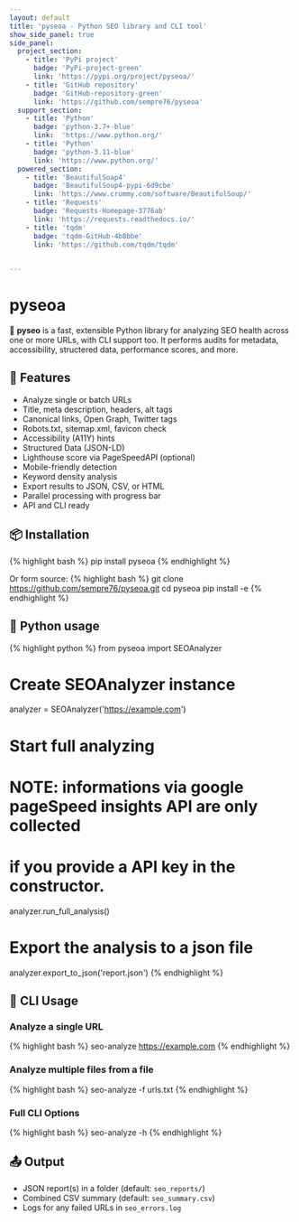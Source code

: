 ```yaml
---
layout: default
title: 'pyseoa - Python SEO library and CLI tool'
show_side_panel: true
side_panel:
  project_section:
    - title: 'PyPi project'
      badge: 'PyPi-project-green'
      link: 'https://pypi.org/project/pyseoa/'
    - title: 'GitHub repository'
      badge: 'GitHub-repository-green'
      link: 'https://github.com/sempre76/pyseoa'
  support_section:
    - title: 'Python'
      badge: 'python-3.7+-blue'
      link:  'https://www.python.org/'
    - title: 'Python'
      badge: 'python-3.11-blue'
      link: 'https://www.python.org/'
  powered_section:
    - title: 'BeautifulSoap4'
      badge: 'BeautifulSoup4-pypi-6d9cbe'
      link: 'https://www.crummy.com/software/BeautifulSoup/'
    - title: 'Requests'
      badge: 'Requests-Homepage-3776ab'
      link: 'https://requests.readthedocs.io/'
    - title: 'tqdm'
      badge: 'tqdm-GitHub-4b8bbe'
      link: 'https://github.com/tqdm/tqdm'

      
---
```

# pyseoa

🔎 **pyseo** is a fast, extensible Python library for analyzing SEO health across one or more URLs, with CLI support too. It performs audits for metadata, accessibility, structered data, performance scores, and more.



## 🚀 Features

- Analyze single or batch URLs
- Title, meta description, headers, alt tags
- Canonical links, Open Graph, Twitter tags
- Robots.txt, sitemap.xml, favicon check
- Accessibility (A11Y) hints
- Structured Data (JSON-LD)
- Lighthouse score via PageSpeedAPI (optional)
- Mobile-friendly detection
- Keyword density analysis
- Export results to JSON, CSV, or HTML
- Parallel processing with progress bar
- API and CLI ready



## 📦 Installation

{% highlight bash %}
pip install pyseoa
{% endhighlight %}

Or form source:
{% highlight bash %}
git clone https://github.com/sempre76/pyseoa.git
cd pyseoa
pip install -e
{% endhighlight %}



## 🧪 Python usage
{% highlight python %}
from pyseoa import SEOAnalyzer

# Create SEOAnalyzer instance
analyzer = SEOAnalyzer('https://example.com')

# Start full analyzing
# NOTE: informations via google pageSpeed insights API are only collected 
# if you provide a API key in the constructor.
analyzer.run_full_analysis()

# Export the analysis to a json file
analyzer.export_to_json('report.json')
{% endhighlight %}



## 🧪 CLI Usage

### Analyze a single URL
{% highlight bash %}
seo-analyze https://example.com
{% endhighlight %}



### Analyze multiple files from a file

{% highlight bash %}
seo-analyze -f urls.txt
{% endhighlight %}



### Full CLI Options

{% highlight bash %}
seo-analyze -h
{% endhighlight %}



## 📤 Output

- JSON report(s) in a folder (default: `seo_reports/`)
- Combined CSV summary (default: `seo_summary.csv`)
- Logs for any failed URLs in `seo_errors.log`
